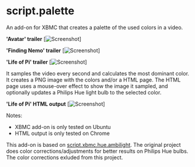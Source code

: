 script.palette
==============

An add-on for XBMC that creates a palette of the used colors in a video.

**'Avatar' trailer**
[![Screenshot](https://raw.github.com/cees-elzinga/script.palette/master/sample/avatar.png)]

**'Finding Nemo' trailer**
[![Screenshot](https://raw.github.com/cees-elzinga/script.palette/master/sample/finding_nemo.png)]

**'Life of Pi' trailer**
[![Screenshot](https://raw.github.com/cees-elzinga/script.palette/master/sample/life_of_pi.png)]

It samples the video every second and calculates the most dominant color. It creates a PNG image with the colors and/or a HTML page. The HTML page uses a mouse-over effect to show the image it sampled, and optionally updates a Philips Hue light bulb to the selected color.

**'Life of Pi' HTML output**
[![Screenshot](https://raw.github.com/cees-elzinga/script.palette/master/sample/life_of_pi_html.png)]

Notes:

 - XBMC add-on is only tested on Ubuntu
 - HTML output is only tested on Chrome

This add-on is based on [script.xbmc.hue.ambilight](https://github.com/cees-elzinga/script.xbmc.hue.ambilight). The original project does color corrections/adjustments for better results on Philips Hue bulbs. The color corrections exluded from this project.
